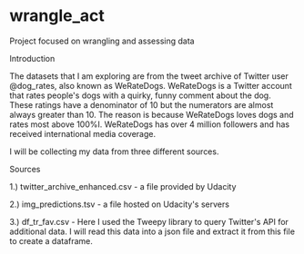 # wrangle_act
Project focused on wrangling and assessing data

Introduction

The datasets that I am exploring are from the tweet archive of Twitter user @dog_rates, also known as WeRateDogs. WeRateDogs is a Twitter account that rates people's dogs with a quirky, funny comment about the dog. These ratings have a denominator of 10 but the numerators are almost always greater than 10. The reason is because WeRateDogs loves dogs and rates most above 100%I. WeRateDogs has over 4 million followers and has received international media coverage.

I will be collecting my data from three different sources.

Sources

1.) twitter_archive_enhanced.csv - a file provided by Udacity

2.) img_predictions.tsv - a file hosted on Udacity's servers

3.) df_tr_fav.csv - Here I used the Tweepy library to query Twitter's API for additional data.  I will read this data into a json file and extract it from this file to create a dataframe.
